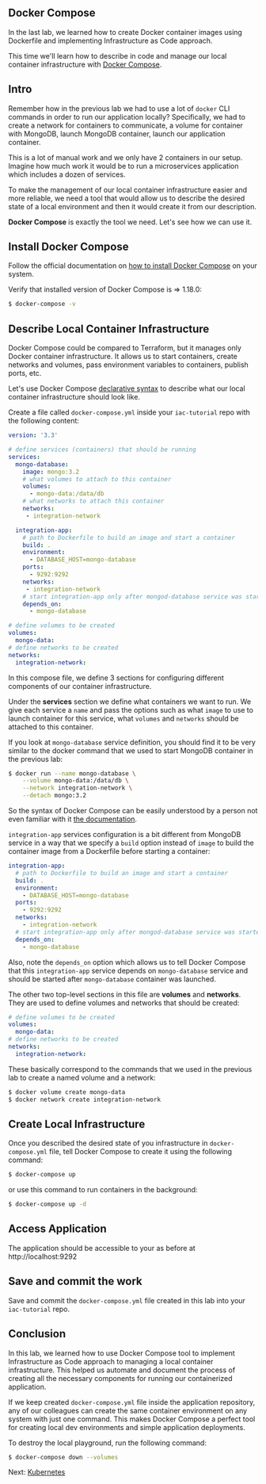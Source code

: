 ## Docker Compose

In the last lab, we learned how to create Docker container images using Dockerfile and implementing Infrastructure as Code approach.

This time we'll learn how to describe in code and manage our local container infrastructure with [Docker Compose](https://docs.docker.com/compose/overview/).

## Intro

Remember how in the previous lab we had to use a lot of `docker` CLI commands in order to run our application locally? Specifically, we had to create a network for containers to communicate, a volume for container with MongoDB, launch MongoDB container, launch our application container.

This is a lot of manual work and we only have 2 containers in our setup. Imagine how much work it would be to run a microservices application which includes a dozen of services.

To make the management of our local container infrastructure easier and more reliable, we need a tool that would allow us to describe the desired state of a local environment and then it would create it from our description.

**Docker Compose** is exactly the tool we need. Let's see how we can use it.

## Install Docker Compose

Follow the official documentation on [how to install Docker Compose](https://docs.docker.com/compose/install/) on your system.

Verify that installed version of Docker Compose is => 1.18.0:

```bash
$ docker-compose -v
```

## Describe Local Container Infrastructure

Docker Compose could be compared to Terraform, but it manages only Docker container infrastructure. It allows us to start containers, create networks and volumes, pass environment variables to containers, publish ports, etc.

Let's use Docker Compose [declarative syntax](https://docs.docker.com/compose/compose-file/) to describe what our local container infrastructure should look like.

Create a file called `docker-compose.yml` inside your `iac-tutorial` repo with the following content:

```yml
version: '3.3'

# define services (containers) that should be running
services:
  mongo-database:
    image: mongo:3.2
    # what volumes to attach to this container
    volumes:
      - mongo-data:/data/db
    # what networks to attach this container
    networks:
     - integration-network

  integration-app:
    # path to Dockerfile to build an image and start a container
    build: .
    environment:
      - DATABASE_HOST=mongo-database
    ports:
      - 9292:9292
    networks:
     - integration-network
    # start integration-app only after mongod-database service was started
    depends_on:
      - mongo-database

# define volumes to be created
volumes:
  mongo-data:
# define networks to be created
networks:
  integration-network:
```

In this compose file, we define 3 sections for configuring different components of our container  infrastructure.

Under the **services** section we define what containers we want to run. We give each service a `name` and pass the options such as what `image` to use to launch container for this service, what `volumes` and `networks` should be attached to this container.

If you look at `mongo-database` service definition, you should find it to be very similar to the docker command that we used to start MongoDB container in the previous lab:

```bash
$ docker run --name mongo-database \
    --volume mongo-data:/data/db \
    --network integration-network \
    --detach mongo:3.2
```

So the syntax of Docker Compose can be easily understood by a person not even familiar with it [the documentation](https://docs.docker.com/compose/compose-file/#service-configuration-reference).

`integration-app` services configuration is a bit different from MongoDB service in a way that we specify a `build` option instead of `image` to build the container image from a Dockerfile before starting a container:

```yml
integration-app:
  # path to Dockerfile to build an image and start a container
  build: .
  environment:
    - DATABASE_HOST=mongo-database
  ports:
    - 9292:9292
  networks:
    - integration-network
  # start integration-app only after mongod-database service was started
  depends_on:
    - mongo-database
```

Also, note the `depends_on` option which allows us to tell Docker Compose that this `integration-app` service depends on `mongo-database` service and should be started after `mongo-database` container was launched.

The other two top-level sections in this file are  **volumes** and **networks**. They are used to define volumes and networks that should be created:

```yml
# define volumes to be created
volumes:
  mongo-data:
# define networks to be created
networks:
  integration-network:
```

These basically correspond to the commands that we used in the previous lab to create a named volume and a network:

```bash
$ docker volume create mongo-data
$ docker network create integration-network
```

## Create Local Infrastructure

Once you described the desired state of you infrastructure in `docker-compose.yml` file, tell Docker Compose to create it using the following command:

```bash
$ docker-compose up
```

or use this command to run containers in the background:

```bash
$ docker-compose up -d
```

## Access Application

The application should be accessible to your as before at http://localhost:9292

## Save and commit the work

Save and commit the `docker-compose.yml` file created in this lab into your `iac-tutorial` repo.

## Conclusion

In this lab, we learned how to use Docker Compose tool to implement Infrastructure as Code approach to managing a local container infrastructure. This helped us automate and document the process of creating all the necessary components for running our containerized application.

If we keep created `docker-compose.yml` file inside the application repository, any of our colleagues can create the same container environment on any system with just one command. This makes Docker Compose a perfect tool for creating local dev environments and simple application deployments.

To destroy the local playground, run the following command:

```bash
$ docker-compose down --volumes
```

Next: [Kubernetes](10-kubernetes.md)
